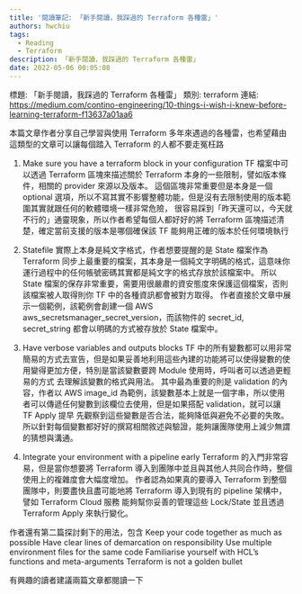 ```yaml
---
title: '閱讀筆記: 「新手閱讀，我踩過的 Terraform 各種雷」'
authors: hwchiu
tags:
  - Reading
  - Terraform
description: 「新手閱讀，我踩過的 Terraform 各種雷」
date: 2022-05-06 00:05:08
---
```


標題: 「新手閱讀，我踩過的 Terraform 各種雷」
類別: terraform
連結: https://medium.com/contino-engineering/10-things-i-wish-i-knew-before-learning-terraform-f13637a01aa6

本篇文章作者分享自己學習與使用 Terraform 多年來遇過的各種雷，也希望藉由這類型的文章可以讓每個踏入 Terraform 的人都不要走冤枉路

1. Make sure you have a terraform block in your configuration
TF 檔案中可以透過 Terraform 區塊來描述關於 Terraform 本身的一些限制，譬如版本條件，相關的 provider 來源以及版本。
這個區塊非常重要但是本身是一個 optional 選項，所以不寫其實不影響整體功能，但是沒有去限制使用的版本範圍其實就跟任何的軟體環境一樣非常危險，
很容易踩到「昨天還可以，今天就不行的」通靈現象，所以作者希望每個人都好好的將 Terraform 區塊描述清楚，確定當前支援的版本是哪個確保該 TF 能夠用正確的版本於任何環境執行

2. Statefile 實際上本身是純文字格式，作者想要提醒的是 State 檔案作為 Terraform 同步上最重要的檔案，其本身是一個純文字明碼的格式，這意味你運行過程中的任何帳號密碼其實都是純文字的格式存放於該檔案中。
所以 State 檔案的保存非常重要，需要用很嚴肅的資安態度來保護這個檔案，否則該檔案被人取得則你 TF 中的各種資訊都會被對方取得。
作者直接於文章中展示一個範例，該範例會創建一個 AWS aws_secretsmanager_secret_version，而該物件的 secret_id, secret_string 都會以明碼的方式被存放於 State 檔案中。

3. Have verbose variables and outputs blocks
TF 中的所有變數都可以用非常簡易的方式去宣告，但是如果妥善地利用這些內建的功能將可以使得變數的使用變得更加方便，特別是當該變數要跨 Module 使用時，呼叫者可以透過更輕易的方式
去理解該變數的格式與用法。
其中最為重要的則是 validation 的內容，作者以 AWS image_id 為範例，該變數基本上就是一個字串，所以使用者可以傳遞任何變數到該欄位去使用，但是如果搭配 validation，就可以讓 TF Apply 提早
先觀察到這些變數是否合法，能夠降低與避免不必要的失敗。
所以針對每個變數都好好的撰寫相關敘述與驗證，能夠讓團隊使用上減少無謂的猜想與溝通。

4. Integrate your environment with a pipeline early
Terraform 的入門非常容易，但是當你想要將 Terraform 導入到團隊中並且與其他人共同合作時，整個使用上的複雜度會大幅度增加。
作者認為如果真的要導入 Terraform 到整個團隊中，則要盡快且盡可能地將 Terraform 導入到現有的 pipeline 架構中，譬如 Terraform Cloud 服務
能夠幫你妥善的管理這些 Lock/State 並且透過 Terraform Apply 來執行變化。

作者還有第二篇探討剩下的用法，包含
Keep your code together as much as possible
Have clear lines of demarcation on responsibility
Use multiple environment files for the same code
Familiarise yourself with HCL’s functions and meta-arguments
Terraform is not a golden bullet

有興趣的讀者建議兩篇文章都閱讀一下


